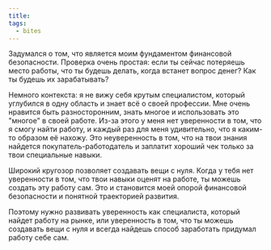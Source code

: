```yaml
---
title: 
tags:
  - bites
---
```

Задумался о том, что является моим фундаментом финансовой безопасности. Проверка очень простая: если ты сейчас потеряешь место работы, что ты будешь делать, когда встанет вопрос денег? Как ты будешь их зарабатывать?

Немного контекста: я не вижу себя крутым специалистом, который углубился в одну область и знает всё о своей профессии. Мне очень нравится быть разносторонним, знать многое и использовать это "многое" в своей работе. Из-за этого у меня нет уверенности в том, что я смогу найти работу, и каждый раз для меня удивительно, что я каким-то образом её нахожу. Это неуверенность в том, что на твои знания найдется покупатель-работодатель и заплатит хороший чек только за твои специальные навыки.

Широкий кругозор позволяет создавать вещи с нуля. Когда у тебя нет уверенности в том, что твои навыки оценят на работе, ты можешь создать эту работу сам. Это и становится моей опорой финансовой безопасности и понятной траекторией развития.

Поэтому нужно развивать уверенность как специалиста, который найдет работу на рынке, или уверенность в том, что ты можешь создавать вещи с нуля и всегда найдешь способ заработать придумал работу себе сам.